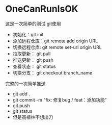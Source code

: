 # OneCanRunIsOK

这是一次简单的测试
git使用

+ 初始化：git init
+ 添加远程仓库：git remote add origin URL
+ 切换远程仓库: git remote set-url origin URL
+ 拉取更新： git pull
+ 推送更新： git push
+ 查看状态： git status
+ 切换分支： git checkout branch_name

完整的一次简单推送

+ git add .
+ git commit -m "fix: 修复bug / feat：添加功能"
+ git push
+ git status
+ 但是高植林不想出刀

